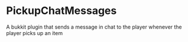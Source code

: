 PickupChatMessages
==================

A bukkit plugin that sends a message in chat to the player whenever the player picks up an item
